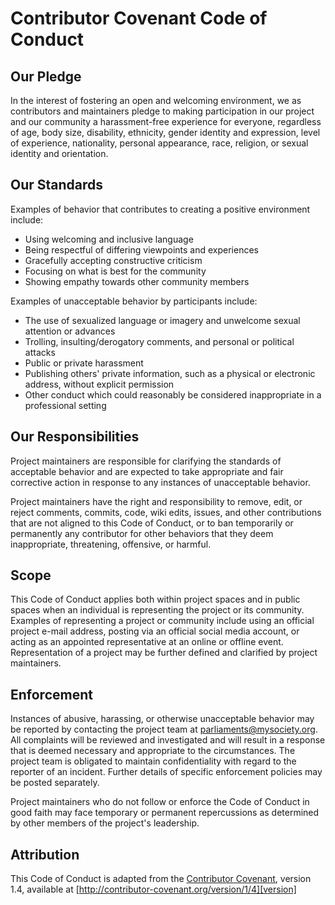 # Contributor Covenant Code of Conduct

## Our Pledge

In the interest of fostering an open and welcoming environment,
we as contributors and maintainers pledge to making
participation in our project and our community a harassment-free
experience for everyone, regardless of age, body size,
disability, ethnicity, gender identity and expression, level of
experience, nationality, personal appearance, race, religion, or
sexual identity and orientation.

## Our Standards

Examples of behavior that contributes to creating a positive
environment include:

* Using welcoming and inclusive language
* Being respectful of differing viewpoints and experiences
* Gracefully accepting constructive criticism
* Focusing on what is best for the community
* Showing empathy towards other community members

Examples of unacceptable behavior by participants include:

* The use of sexualized language or imagery and unwelcome sexual
  attention or advances
* Trolling, insulting/derogatory comments, and personal or
  political attacks
* Public or private harassment
* Publishing others' private information, such as a physical or
  electronic address, without explicit permission
* Other conduct which could reasonably be considered
  inappropriate in a professional setting

## Our Responsibilities

Project maintainers are responsible for clarifying the standards
of acceptable behavior and are expected to take appropriate and
fair corrective action in response to any instances of
unacceptable behavior.

Project maintainers have the right and responsibility to remove,
edit, or reject comments, commits, code, wiki edits, issues, and
other contributions that are not aligned to this Code of
Conduct, or to ban temporarily or permanently any contributor
for other behaviors that they deem inappropriate, threatening,
offensive, or harmful.

## Scope

This Code of Conduct applies both within project spaces and in
public spaces when an individual is representing the project or
its community. Examples of representing a project or community
include using an official project e-mail address, posting via an
official social media account, or acting as an appointed
representative at an online or offline event. Representation of
a project may be further defined and clarified by project
maintainers.

## Enforcement

Instances of abusive, harassing, or otherwise unacceptable
behavior may be reported by contacting the project team at
[parliaments@mysociety.org](mailto:parliaments@mysociety.org). All
complaints will be reviewed and investigated and will result in
a response that is deemed necessary and appropriate to the
circumstances. The project team is obligated to maintain
confidentiality with regard to the reporter of an
incident. Further details of specific enforcement policies may
be posted separately.

Project maintainers who do not follow or enforce the Code of
Conduct in good faith may face temporary or permanent
repercussions as determined by other members of the project's
leadership.

## Attribution

This Code of Conduct is adapted from the
[Contributor Covenant][homepage], version 1.4, available at
[http://contributor-covenant.org/version/1/4][version]

[homepage]: http://contributor-covenant.org
[version]: http://contributor-covenant.org/version/1/4/

